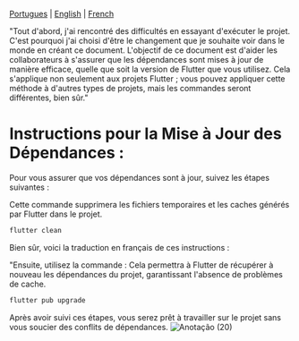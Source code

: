 [Portugues](https://github.com/eliezerantonio/flutter_carousel_intro/blob/main/Evitar%20conflitos.md)
|
[English](https://github.com/eliezerantonio/flutter_carousel_intro/blob/main/resources/translation/English/Avoid%20conflicts.md)
|
[French](https://github.com/eliezerantonio/flutter_carousel_intro/blob/main/resources/translation/French/%C3%89viter%20les%20conflits.md)





"Tout d'abord, j'ai rencontré des difficultés en essayant d'exécuter le projet. C'est pourquoi j'ai choisi d'être le changement que je souhaite voir dans le monde en créant ce document.
L'objectif de ce document est d'aider les collaborateurs à s'assurer que les dépendances sont mises à jour de manière efficace, quelle que soit la version de Flutter que vous utilisez.
Cela s'applique non seulement aux projets Flutter ; vous pouvez appliquer cette méthode à d'autres types de projets, mais les commandes seront différentes, bien sûr."


# Instructions pour la Mise à Jour des Dépendances :

Pour vous assurer que vos dépendances sont à jour, suivez les étapes suivantes :

Cette commande supprimera les fichiers temporaires et les caches générés par Flutter dans le projet.

```dart
flutter clean
```

Bien sûr, voici la traduction en français de ces instructions :

"Ensuite, utilisez la commande :
Cela permettra à Flutter de récupérer à nouveau les dépendances du projet, garantissant l'absence de problèmes de cache.

```dart
flutter pub upgrade
```

Après avoir suivi ces étapes, vous serez prêt à travailler sur le projet sans vous soucier des conflits de dépendances.
![Anotação (20)](https://github.com/elisioMassaqui/flutter_carousel_intro-robotgames-v/assets/145590545/32f237f6-1005-4d36-9c93-e91f37f6b463)
